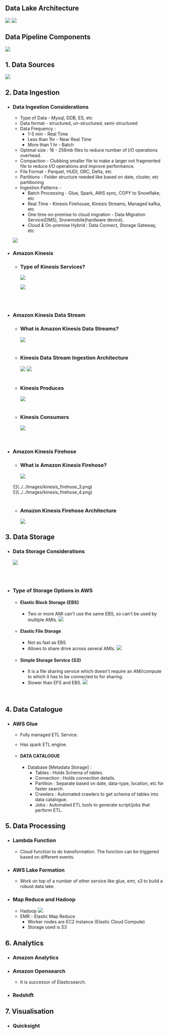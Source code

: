 ## Data Lake Architecture
![](../../Images/data_lake_overview_architecture.png)
![](../../Images/data_lake_principles.png)

## Data Pipeline Components
![](../../Images/data_pipeline_components.png)





[//]: # (========================================NEXT MODULE==================================)

## 1. Data Sources
  ![](../../Images/aws_ddb.png)





[//]: # (========================================NEXT MODULE==================================)

## 2. Data Ingestion

  * ### Data Ingestion Considerations
    * Type of Data - Mysql, DDB, ES, etc
    * Data format - structured, un-structured, semi-structured
    * Data Frequency :
      * 1-5 min - Real Time 
      * Less than 1hr - Near Real Time
      * More than 1 hr - Batch
    * Optimal size : 16 - 256mb files to reduce number of I/O operations overhead.
    * Compaction - Clubbing smaller file to make a larger not fragmented file to reduce I/O operations and improve performance.
    * File Format - Parquet, HUDI, ORC, Delta, etc
    * Partitions - Folder structure needed like based on date, cluster, etc partitioning
    * Ingestion Patterns - 
      * Batch Processing - Glue, Spark, AWS sync, COPY to Snowflake, etc
      * Real Time - Kinesis Firehouse, Kinesis Streams, Managed kafka, etc
      * One time on-premise to cloud migration - Data Migration Service(DMS), Snowmobile(hardware device), 
      * Cloud & On-premise Hybrid : Data Connect, Storage Gateway, etc
      
    ![](../../Images/data_ingestion_things_to_focus.png)


  
  * ### Amazon Kinesis 
    
    * ### Type of Kinesis Services?
        ![](../../Images/kinesis_1b.png)

        ![](../../Images/kinesis_2.png)
    <br/>
    <br/>



  * ### Amazon Kinesis Data Stream

    * ### What is Amazon Kinesis Data Streams?
        ![](../../Images/kinesis_1.png)
    <br/>
    
    * ### Kinesis Data Stream Ingestion Architecture
        ![](../../Images/kinesis_3.png)
        ![](../../Images/kinesis_3b.png)
    <br/>
    
    * ### Kinesis Produces
       ![](../../Images/kinesis_4.png)
    <br/>
    
    * ### Kinesis Consumers
       ![](../../Images/kinesis_5.png)
    <br/>
    <br/>



  * ### Amazon Kinesis Firehose

    * ### What is Amazon Kinesis Firehose?
       ![](../../Images/kinesis_firehose_2.png)
    <br/>
       ![](../../Images/kinesis_firehose_3.png)
    <br/>
       ![](../../Images/kinesis_firehose_4.png)
    <br/>
    <br/>
    
    * ### Amazon Kinesis Firehose Architecture
       ![](../../Images/kinesis_firehose_1.png)


    
    

[//]: # (========================================NEXT MODULE==================================)

## 3. Data Storage

  * ### Data Storage Considerations
    ![](../../Images/storage_considerations.png)
  <br/>
  <br/>

  * ### Type of Storage Options in AWS
    * #### Elastic Block Storage {EBS}
      * Two or more AMI can't use the same EBS, so can't be used by multiple AMIs.
      ![](../../Images/ebs.png)

    * #### Elastic File Storage
      * Not as fast as EBS
      * Allows to share drive across several AMIs.
      ![](../../Images/efs.png)
  
    * #### Simple Storage Service {S3}
        * It is a file sharing service which doesn't require an AMI/compute to which it has to be connected to for sharing.
        * Slower than EFS and EBS.
        ![](../../Images/s3.png)
    <br/>
    <br/>


          


[//]: # (========================================NEXT MODULE==================================)

## 4. Data Catalogue

  * ### AWS Glue 

    * Fully managed ETL Service.
    * Has spark ETL engine. 

    * #### DATA CATALOGUE
      * Database [Metadata Storage] : 
        * Tables : Holds Schema of tables.
        * Connection : Holds connection details.
        * Partition : Separate based on date, data-type, location, etc for faster search.
        * Crawlers : Automated crawlers to get schema of tables into data catalogue.
        * Jobs : Automated ETL tools to generate script/jobs that perform ETL.




[//]: # (========================================NEXT MODULE==================================)

## 5. Data Processing

  * ### Lambda Function
    * Cloud function to do transformation. The function can be triggered based on different events. 
  * ### AWS Lake Formation 
    * Work on top of a number of other service like glue, emr, s3 to build a robust data lake.
  * ### Map Reduce and Hadoop
    * Hadoop 
        ![](../../Images/hadoop.png)
    * EMR - Elastic Map Reduce
      * Worker nodes are EC2 instance (Elastic Cloud Compute)
      * Storage used is S3





[//]: # (========================================NEXT MODULE==================================)

## 6. Analytics
  * ### Amazon Analytics
  * ### Amazon Opensearch
    * It is successor of Elasticsearch.
  * ### Redshift





[//]: # (========================================NEXT MODULE==================================)

## 7. Visualisation
  * ### Quicksight